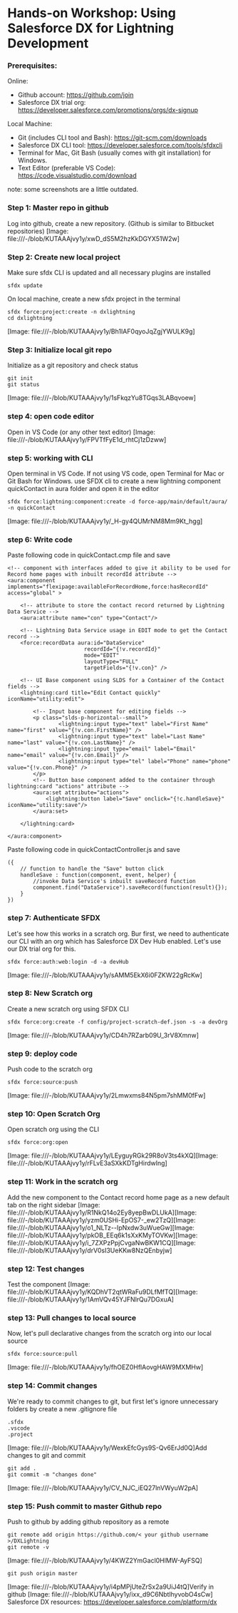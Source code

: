 # Hands-on Workshop: Using Salesforce DX for Lightning Development

### Prerequisites:

Online:

* Github account: https://github.com/join
* Salesforce DX trial org: https://developer.salesforce.com/promotions/orgs/dx-signup

Local Machine:

* Git (includes CLI tool and Bash): https://git-scm.com/downloads 
* Salesforce DX CLI tool: https://developer.salesforce.com/tools/sfdxcli
* Terminal for Mac, Git Bash (usually comes with git installation) for Windows.
* Text Editor (preferable VS Code): https://code.visualstudio.com/download

note: some screenshots are a little outdated.

### Step 1: Master repo in github

 Log into github, create a new repository. (Github is similar to Bitbucket repositories)
[Image: file:///-/blob/KUTAAAjvy1y/xwD_dS5M2hzKkDGYX51W2w]
### Step 2: Create new local project

Make sure sfdx CLI is updated and all necessary plugins are installed

```
sfdx update
```

On local machine, create a new sfdx project in the terminal

```
sfdx force:project:create -n dxlightning
cd dxlightning
```

[Image: file:///-/blob/KUTAAAjvy1y/Bh1IAF0qyoJqZgjYWULK9g]
### Step 3: Initialize local git repo

Initialize as a git repository and check status

```
git init
git status
```

[Image: file:///-/blob/KUTAAAjvy1y/1sFkqzYu8TGqs3LABqvoew]
### step 4: open code editor

Open in VS Code (or any other text editor)
[Image: file:///-/blob/KUTAAAjvy1y/FPVTfFyE1d_rhtCj1zDzww]
### step 5: working with CLI

Open terminal in VS Code. If not using VS code, open Terminal for Mac or Git Bash for Windows.
use SFDX cli to create a new lightning component quickContact in aura folder and open it in the editor

```
sfdx force:lightning:component:create -d force-app/main/default/aura/ -n quickContact
```

[Image: file:///-/blob/KUTAAAjvy1y/_H-gy4QUMrNM8Mm9Kt_hgg]
### step 6: Write code

Paste following code in quickContact.cmp file and save

```
<!-- component with interfaces added to give it ability to be used for Record home pages with inbuilt recordId attribute -->
<aura:component implements="flexipage:availableForRecordHome,force:hasRecordId" access="global" >

    <!-- attribute to store the contact record returned by Lightning Data Service -->
    <aura:attribute name="con" type="Contact"/>
    
    <!-- Lightning Data Service usage in EDIT mode to get the Contact record -->
    <force:recordData aura:id="DataService"
                        recordId="{!v.recordId}"
                        mode="EDIT"
                        layoutType="FULL"
                        targetFields="{!v.con}" />
    
    <!-- UI Base component using SLDS for a Container of the Contact fields -->
    <lightning:card title="Edit Contact quickly" iconName="utility:edit">
        
        <!-- Input base component for editing fields -->
        <p class="slds-p-horizontal--small">
                <lightning:input type="text" label="First Name" name="first" value="{!v.con.FirstName}" />
                <lightning:input type="text" label="Last Name" name="last" value="{!v.con.LastName}" />
                <lightning:input type="email" label="Email" name="email" value="{!v.con.Email}" />
                <lightning:input type="tel" label="Phone" name="phone" value="{!v.con.Phone}" />
        </p>
        <!-- Button base component added to the container through lightning:card "actions" attribute -->
        <aura:set attribute="actions">
            <lightning:button label="Save" onclick="{!c.handleSave}" iconName="utility:save"/>
        </aura:set>
        
    </lightning:card>

</aura:component>
```

Paste following code in quickContactController.js and save

```
({
    // function to handle the "Save" button click
    handleSave : function(component, event, helper) {
        //invoke Data Service's inbuilt saveRecord function
        component.find("DataService").saveRecord(function(result){});
    }
})
```

### step 7: Authenticate SFDX

Let's see how this works in a scratch org. Bur first, we need to authenticate our CLI with an org which has Salesforce DX Dev Hub enabled. Let's use our DX trial org for this.

```
sfdx force:auth:web:login -d -a devHub
```

[Image: file:///-/blob/KUTAAAjvy1y/sAMM5EkX6i0FZKW22gRcKw]
### step 8: New Scratch org

Create a new scratch org using SFDX CLI

```
sfdx force:org:create -f config/project-scratch-def.json -s -a devOrg
```

[Image: file:///-/blob/KUTAAAjvy1y/CD4h7RZarb09U_3rV8Xmnw]
### step 9: deploy code

Push code to the scratch org

```
sfdx force:source:push
```

[Image: file:///-/blob/KUTAAAjvy1y/2Lmwxms84N5pm7shMM0fFw]
### step 10: Open Scratch Org

Open scratch org using the CLI

```
sfdx force:org:open
```

[Image: file:///-/blob/KUTAAAjvy1y/LEyguyRGk29R8oV3ts4kXQ][Image: file:///-/blob/KUTAAAjvy1y/rFLvE3aSXkKDTgHirdwIng]
### step 11: Work in the scratch org

Add the new component to the Contact record home page as a new default tab on the right sidebar
[Image: file:///-/blob/KUTAAAjvy1y/R1NkQ14o2Ey8yepBwDLUkA][Image: file:///-/blob/KUTAAAjvy1y/yzm0USHi-EpOS7-_ew2TzQ][Image: file:///-/blob/KUTAAAjvy1y/o1_NLTz--IpNxdw3uWueGw][Image: file:///-/blob/KUTAAAjvy1y/pkOB_EEq6k1sXxKMyTOVKw][Image: file:///-/blob/KUTAAAjvy1y/i_7ZXPzPpjCvgaNwBKW1CQ][Image: file:///-/blob/KUTAAAjvy1y/drV0sI3UeKKw8NzQEnbyjw]
### step 12: Test changes

Test the component
[Image: file:///-/blob/KUTAAAjvy1y/KQDhVT2qtWRaFu9DLfMfTQ][Image: file:///-/blob/KUTAAAjvy1y/1AmVQv45YJFNlrQu7DGxuA]
### step 13: Pull changes to local source

Now, let's pull declarative changes from the scratch org into our local source

```
sfdx force:source:pull
```

[Image: file:///-/blob/KUTAAAjvy1y/fhOEZ0HflAovgHAW9MXMHw]
### step 14: Commit changes

We're ready to commit changes to git, but first let's ignore unnecessary folders by create a new .gitignore file

```
.sfdx
.vscode
.project
```

[Image: file:///-/blob/KUTAAAjvy1y/WexkEfcGys9S-Qv6ErJd0Q]Add changes to git and commit

```
git add .
git commit -m "changes done"
```

[Image: file:///-/blob/KUTAAAjvy1y/CV_NJC_iEQ27lnVWyuW2pA]
### step 15: Push commit to master Github repo

Push to github by adding github repository as a remote

```
git remote add origin https://github.com/< your github username >/DXLightning
git remote -v
```

[Image: file:///-/blob/KUTAAAjvy1y/4KWZ2YmGacl0HlMW-AyFSQ]
```
git push origin master
```

[Image: file:///-/blob/KUTAAAjvy1y/i4pMPjUteZrSx2a9UiJ4tQ]Verify in github
[Image: file:///-/blob/KUTAAAjvy1y/ixx_d9C6NbtlhyvobO4sCw]
Salesforce DX resources: https://developer.salesforce.com/platform/dx

